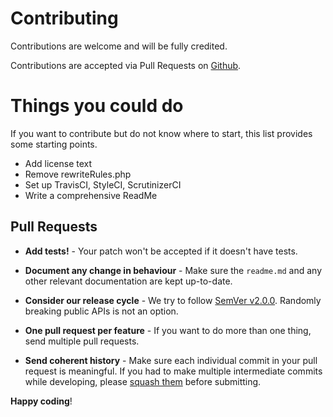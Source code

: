 # Contributing

Contributions are welcome and will be fully credited.

Contributions are accepted via Pull Requests on [Github](https://github.com/biginvn/laravel-filter).

# Things you could do

If you want to contribute but do not know where to start, this list provides some starting points.

- Add license text
- Remove rewriteRules.php
- Set up TravisCI, StyleCI, ScrutinizerCI
- Write a comprehensive ReadMe

## Pull Requests

- **Add tests!** - Your patch won't be accepted if it doesn't have tests.

- **Document any change in behaviour** - Make sure the `readme.md` and any other relevant documentation are kept
  up-to-date.

- **Consider our release cycle** - We try to follow [SemVer v2.0.0](http://semver.org/). Randomly breaking public APIs
  is not an option.

- **One pull request per feature** - If you want to do more than one thing, send multiple pull requests.

- **Send coherent history** - Make sure each individual commit in your pull request is meaningful. If you had to make
  multiple intermediate commits while developing,
  please [squash them](http://www.git-scm.com/book/en/v2/Git-Tools-Rewriting-History#Changing-Multiple-Commit-Messages)
  before submitting.

**Happy coding**!
